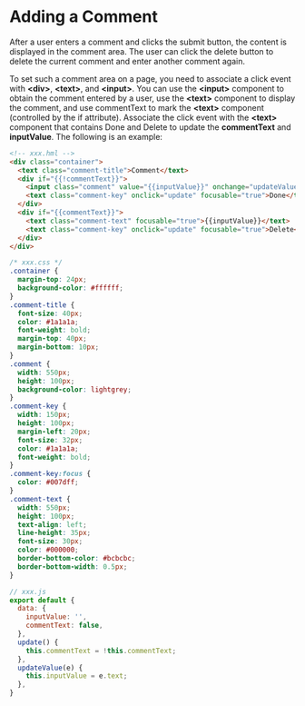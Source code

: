 # Adding a Comment


After a user enters a comment and clicks the submit button, the content is displayed in the comment area. The user can click the delete button to delete the current comment and enter another comment again.


To set such a comment area on a page, you need to associate a click event with **\<div>**, **\<text>**, and **\<input>**. You can use the **\<input>** component to obtain the comment entered by a user, use the **\<text>** component to display the comment, and use commentText to mark the **\<text>** component (controlled by the if attribute). Associate the click event with the **\<text>** component that contains Done and Delete to update the **commentText** and **inputValue**. The following is an example:

```html
<!-- xxx.hml -->
<div class="container">
  <text class="comment-title">Comment</text>
  <div if="{{!commentText}}">
    <input class="comment" value="{{inputValue}}" onchange="updateValue()"></input>
    <text class="comment-key" onclick="update" focusable="true">Done</text>
  </div>
  <div if="{{commentText}}">
    <text class="comment-text" focusable="true">{{inputValue}}</text>
    <text class="comment-key" onclick="update" focusable="true">Delete</text>
  </div>
</div>
```


```css
/* xxx.css */
.container {
  margin-top: 24px;
  background-color: #ffffff;
}
.comment-title {
  font-size: 40px;
  color: #1a1a1a;
  font-weight: bold;
  margin-top: 40px;
  margin-bottom: 10px;
}
.comment {
  width: 550px;
  height: 100px;
  background-color: lightgrey;
}
.comment-key {
  width: 150px;
  height: 100px;
  margin-left: 20px;
  font-size: 32px;
  color: #1a1a1a;
  font-weight: bold;
}
.comment-key:focus {
  color: #007dff;
}
.comment-text {
  width: 550px;
  height: 100px;
  text-align: left;
  line-height: 35px;
  font-size: 30px;
  color: #000000;
  border-bottom-color: #bcbcbc;
  border-bottom-width: 0.5px;
}
```


```js
// xxx.js
export default {
  data: {
    inputValue: '',
    commentText: false,
  },
  update() {
    this.commentText = !this.commentText;
  },
  updateValue(e) {
    this.inputValue = e.text;
  },
}
```
